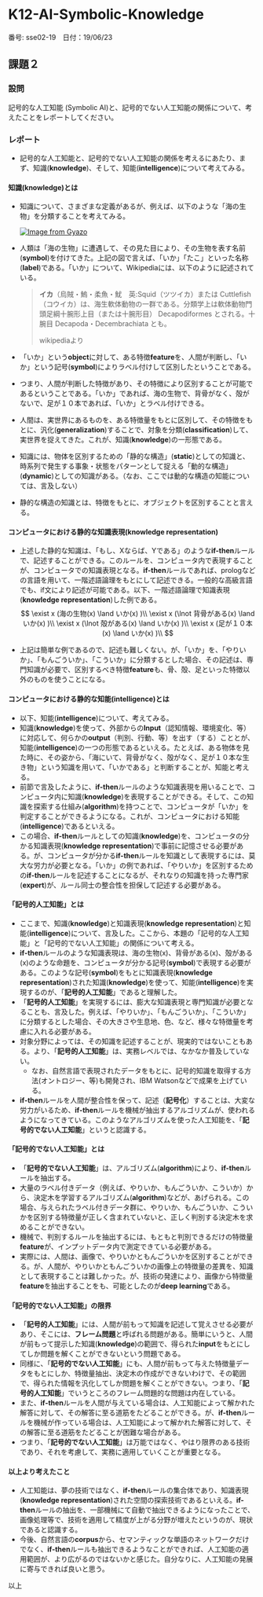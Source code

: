 # K12-AI-Symbolic-Knowledge

番号: sse02-19　日付：19/06/23

## 課題２

### 設問

記号的な人工知能 (Symbolic AI)と、記号的でない人工知能の関係について、考えたことをレポートしてください。

### レポート

- 記号的な人工知能と、記号的でない人工知能の関係を考えるにあたり、まず、知識(**knowledge**)、そして、知能(**intelligence**)について考えてみる。

#### 知識(**knowledge**)とは

- 知識について、さまざまな定義があるが、例えば、以下のような「海の生物」を分類することを考えてみる。

    [![Image from Gyazo](https://i.gyazo.com/19370a5950ef78a2a494e3577d982b9a.png)](https://gyazo.com/19370a5950ef78a2a494e3577d982b9a)
- 人類は「海の生物」に遭遇して、その見た目により、その生物を表す名前(**symbol**)を付けてきた。上記の図で言えば、「いか」「たこ」といった名称(**label**)である。「いか」について、Wikipediaには、以下のように記述されている。

    > **イカ**（烏賊・鰞・柔魚・魷　英:Squid（ツツイカ）または Cuttlefish（コウイカ）は、海生軟体動物の一群である。分類学上は軟体動物門頭足綱十腕形上目（または十腕形目） Decapodiformes とされる。十腕目 Decapoda・Decembrachiata とも。
    >
    > wikipediaより

- 「いか」という**object**に対して、ある特徴**feature**を、人間が判断し、「いか」という記号(**symbol**)によりラベル付けして区別したということである。
- つまり、人間が判断した特徴があり、その特徴により区別することが可能であるということである。「いか」であれば、海の生物で、背骨がなく、殻がないで、足が１０本であれば、「いか」とラベル付けできる。
- 人間は、実世界にあるものを、ある特徴量をもとに区別して、その特徴をもとに、汎化(**generalization**)することで、対象を分類(**classification**)して、実世界を捉えてきた。これが、知識(**knowledge**)の一形態である。
- 知識には、物体を区別するための「静的な構造」(**static**)としての知識と、時系列で発生する事象・状態をパターンとして捉える「動的な構造」(**dynamic**)としての知識がある。（なお、ここでは動的な構造の知能については、言及しない）
- 静的な構造の知識とは、特徴をもとに、オブジェクトを区別することと言える。

#### コンピュータにおける静的な知識表現(**knowledge representation**)

- 上述した静的な知識は、「もし、Xならば、Yである」のような**if-then**ルールで、記述することができる。このルールを、コンピュータ内で表現することが、コンピュータでの知識表現となる。**if-then**ルールであれば、prologなどの言語を用いて、一階述語論理をもとにして記述できる。一般的な高級言語でも、if文により記述が可能である。以下、一階述語論理で知識表現(**knowledge representation**)した例である。
    $$
    \exist x (海の生物(x) \land いか(x) )\\
    \exist x (\lnot 背骨がある(x) \land いか(x) )\\
    \exist x (\lnot 殻がある(x) \land いか(x) )\\
    \exist x (足が１０本(x) \land いか(x) )\\
    $$

- 上記は簡単な例であるので、記述も難しくない。が、「いか」を、「やりいか」、「もんごういか」、「こういか」に分類するとした場合、その記述は、専門知識が必要で、区別するべき特徴**feature**も、骨、殻、足といった特徴以外のものを使うことになる。

#### コンピュータにおける静的な知能(**intelligence**)とは

- 以下、知能(**intelligence**)について、考えてみる。
- 知識(**knowledge**)を使って、外部からの**Input**（認知情報、環境変化、等）に対応して、何らかの**output**（判別、行動、等）を出す（する）こととが、知能(**intelligence**)の一つの形態であるといえる。たとえば、ある物体を見た時に、その姿から、「海にいて、背骨がなく、殻がなく、足が１０本な生き物」という知識を用いて、「いかである」と判断することが、知能と考える。
- 前節で言及したように、**if-then**ルールのような知識表現を用いることで、コンピュータ内に知識(**knowledge**)を表現することができる。そして、この知識を探索する仕組み(**algorithm**)を持つことで、コンピュータが「いか」を判定することができるようになる。これが、コンピュータにおける知能(**intelligence**)であるといえる。
- この場合、**if-then**ルールとしての知識(**knowledge**)を、コンピュータの分かる知識表現(**knowledge representation**)で事前に記憶させる必要がある。が、コンピュータが分かる**if-then**ルールを知識として表現するには、莫大な労力が必要となる。「いか」の例であれば、「やりいか」を区別するための**if-then**ルールを記述することになるが、それなりの知識を持った専門家(**expert**)が、ルール同士の整合性を担保して記述する必要がある。

#### 「記号的人工知能」とは

- ここまで、知識(**knowledge**)と知識表現(**knowledge representation**)と知能(**intelligence**)について、言及した。ここから、本題の「記号的な人工知能」と「記号的でない人工知能」の関係について考える。
- **if-then**ルールのような知識表現は、海の生物(x)、背骨がある(x)、殻がある(x)のような命題を、コンピュータが分かる記号(**symbol**)で表現する必要がある。このような記号(**symbol**)をもとに知識表現(**knowledge representation**)された知識(**knowledge**)を使って、知能(**intelligence**)を実現するのが、「**記号的人工知能**」であると理解した。
- 「**記号的人工知能**」を実現するには、膨大な知識表現と専門知識が必要となることも、言及した。例えば、「やりいか」、「もんごういか」、「こういか」に分類するとした場合、その大きさや生息地、色、など、様々な特徴量を考慮に入れる必要がある。
- 対象分野によっては、その知識を記述することが、現実的ではないこともある。より、「**記号的人工知能**」は、実務レベルでは、なかなか普及していない。
    - なお、自然言語で表現されたデータをもとに、記号的知識を取得する方法(オントロジー、等)も開発され、IBM Watsonなどで成果を上げている。
- **if-then**ルールを人間が整合性を保って、記述（**記号化**）することは、大変な労力がいるため、**if-then**ルールを機械が抽出するアルゴリズムが、使われるようになってきている。このようなアルゴリズムを使った人工知能を、「**記号的でない人工知能**」というと認識する。

#### 「記号的でない人工知能」とは

- 「**記号的でない人工知能**」は、アルゴリズム(**algorithm**)により、**if-then**ルールを抽出する。
- 大量のラベル付きデータ（例えば、やりいか、もんごういか、こういか）から、決定木を学習するアルゴリズム(**algorithm**)などが、あげられる。この場合、与えられたラベル付きデータ群に、やりいか、もんごういか、こういかを区別する特徴量が正しく含まれていないと、正しく判別する決定木を求めることができない。
- 機械で、判別するルールを抽出するには、もともと判別できるだけの特徴量**feature**が、インプットデータ内で測定できている必要がある。
- 実際には、人間は、画像で、やりいかともんごういかを区別することができる。が、人間が、やりいかともんごういかの画像上の特徴量の差異を、知識として表現することは難しかった。が、技術の発達により、画像から特徴量**feature**を抽出することをも、可能としたのが**deep learning**である。

#### 「記号的でない人工知能」の限界

- 「**記号的人工知能**」には、人間が前もって知識を記述して覚えさせる必要があり、そこには、**フレーム問題**と呼ばれる問題がある。簡単にいうと、人間が前もって提示した知識(**knowledge**)の範囲で、得られた**input**をもとにしてしか問題を解くことができないという問題である。
- 同様に、「**記号的でない人工知能**」にも、人間が前もって与えた特徴量データをもとにしか、特徴量抽出、決定木の作成ができないわけで、その範囲で、得られた情報を汎化してしか問題を解くことができない。つまり、「**記号的人工知能**」でいうところのフレーム問題的な問題は内在している。
- また、**if-then**ルールを人間が与えている場合は、人工知能によって解かれた解答に対して、その解答に至る道筋をたどることができる。が、**if-then**ルールを機械が作っている場合は、人工知能によって解かれた解答に対して、その解答に至る道筋をたどることが困難な場合がある。
- つまり、「**記号的でない人工知能**」は万能ではなく、やはり限界のある技術であり、それを考慮して、実務に適用していくことが重要となる。

#### 以上より考えたこと

- 人工知能は、夢の技術ではなく、**if-then**ルールの集合体であり、知識表現(**knowledge representation**)された空間の探索技術であるといえる。**if-then**ルールの抽出を、一部機械にて自動で抽出できるようになったことで、画像処理等で、技術を適用して精度が上がる分野が増えたというのが、現状であると認識する。
- 今後、自然言語の**corpus**から、セマンティックな単語のネットワークだけでなく、**if-then**ルールも抽出できるようなことができれば、人工知能の適用範囲が、より広がるのではないかと感じた。自分なりに、人工知能の発展に寄与できれば良いと思う。

以上